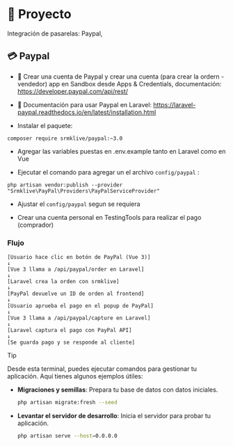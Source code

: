 # 🚀 Proyecto
Integración de pasarelas: Paypal, 

## 💳 Paypal

- 📑 Crear una cuenta de Paypal y crear una cuenta (para crear la ordern - vendedor) app en Sandbox desde Apps & Credentials, documentación: https://developer.paypal.com/api/rest/

- 📑 Documentación para usar Paypal en Laravel: https://laravel-paypal.readthedocs.io/en/latest/installation.html

- Instalar el paquete:
```
composer require srmklive/paypal:~3.0
```

- Agregar las variables puestas en .env.example tanto en Laravel como en Vue

- Ejecutar el comando para agregar un el archivo ```config/paypal``` :
```
php artisan vendor:publish --provider "Srmklive\PayPal\Providers\PayPalServiceProvider"
```

- Ajustar el ```config/paypal``` segun se requiera

- Crear una cuenta personal en TestingTools para realizar el pago (comprador)


### Flujo
```
[Usuario hace clic en botón de PayPal (Vue 3)]
↓
[Vue 3 llama a /api/paypal/order en Laravel]
↓
[Laravel crea la orden con srmklive]
↓
[PayPal devuelve un ID de orden al frontend]
↓
[Usuario aprueba el pago en el popup de PayPal]
↓
[Vue 3 llama a /api/paypal/capture en Laravel]
↓
[Laravel captura el pago con PayPal API]
↓
[Se guarda pago y se responde al cliente]
```
> [!TIP]
> Desde esta terminal, puedes ejecutar comandos para gestionar tu aplicación. Aquí tienes algunos ejemplos útiles:
> 
> - **Migraciones y semillas**: Prepara tu base de datos con datos iniciales.
>   ```bash
>   php artisan migrate:fresh --seed
>   ```
> - **Levantar el servidor de desarrollo**: Inicia el servidor para probar tu aplicación.
>   ```bash
>   php artisan serve --host=0.0.0.0
>   ```  